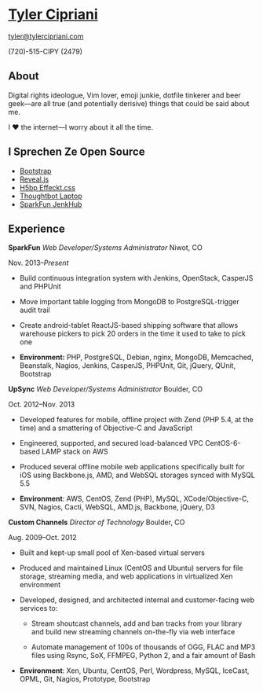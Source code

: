 # [Tyler Cipriani](https://tylercipriani.com)

[tyler@tylercipriani.com](mailto:tyler@tylercipriani.com)

(720)-515-CIPY (2479)

## About

Digital rights ideologue, Vim lover, emoji junkie, dotfile tinkerer and beer
geek—are all true (and potentially derisive) things that could be said
about me.

I ♥ the internet—I worry about it all the time.

## I Sprechen Ze Open Source

* [Bootstrap](https://github.com/twbs/bootstrap/issues/9855#issuecomment-37828630)
* [Reveal.js](https://github.com/hakimel/reveal.js/pull/591)
* [H5bp Effeckt.css](https://github.com/h5bp/Effeckt.css/commit/603c7a2dd9e5443278bd5f08e6aa34fbf802d5d9)
* [Thoughtbot Laptop](https://github.com/thoughtbot/laptop/pull/136)
* [SparkFun JenkHub](https://github.com/sparkfun/jenkhub)

## Experience

**SparkFun** _Web Developer/Systems Administrator_ Niwot, CO

  Nov. 2013–_Present_

  * Build continuous integration system with Jenkins, OpenStack,
    CasperJS and PHPUnit

  * Move important table logging from MongoDB to PostgreSQL-trigger
    audit trail

  * Create android-tablet ReactJS-based shipping software
    that allows warehouse pickers to pick 20 orders in the time it used
    to take to pick one

  * **Environment:** PHP, PostgreSQL, Debian, nginx, MongoDB, Memcached,
    Beanstalk, Nagios, Jenkins, CasperJS, PHPUnit, Git, jQuery, QUnit,
    Bootstrap


**UpSync** _Web Developer/Systems Administrator_ Boulder, CO

  Oct. 2012–Nov. 2013

  * Developed features for mobile, offline project with Zend (PHP 5.4, at
    the time) and a smattering of Objective-C and JavaScript

  * Engineered, supported, and secured load-balanced VPC CentOS-6-based
    LAMP stack on AWS

  * Produced several offline mobile web applications specifically built for
    iOS using Backbone.js, AMD, and WebSQL storages synced with MySQL 5.5

  * **Environment**: AWS, CentOS, Zend (PHP), MySQL, XCode/Objective-C,
    SVN, Nagios, Cacti, WebSQL, AMD.js, Backbone, jQuery, D3


**Custom Channels** _Director of Technology_ Boulder, CO

  Aug. 2009–Oct. 2012

  * Built and kept-up small pool of Xen-based virtual servers

  * Produced and maintained Linux (CentOS and Ubuntu) servers for file
    storage, streaming media, and web applications in virtualized Xen
    environment

  * Developed, designed, and architected internal and customer-facing
    web services to:

    - Stream shoutcast channels, add and ban tracks from your library and
      build new streaming channels on-the-fly via web interface

    - Automate management of 100s of thousands of OGG, FLAC and MP3
      files using Rsync, SoX, FFMPEG, Python 2, and a fair amount of
      Bash

  * **Environment**: Xen, Ubuntu, CentOS, Perl, Wordpress, MySQL, IceCast,
    OPML, Git, Nagios, Prototype, Bootstrap
